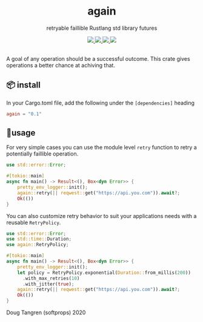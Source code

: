 <h1 align="center">
  again
</h1>

<p align="center">
   retryable faillible Rustlang std library futures
</p>

<div align="center">
  <a href="https://github.com/softprops/again/actions">
		<img src="https://github.com/softprops/again/workflows/Main/badge.svg"/>
	</a>
  <a href="https://crates.io/crates/again">
		<img src="http://meritbadge.herokuapp.com/again"/>
	</a>
  <a href="http://docs.rs/again">
		<img src="https://docs.rs/again/badge.svg"/>
	</a>  
  <a href="https://softprops.github.io/again">
		<img src="https://img.shields.io/badge/docs-master-green.svg"/>
	</a>
</div>

<br />

A goal of any operation should be a successful outcome. This crate gives operations a better chance at achiving that.

## 📦 install


In your Cargo.toml file, add the following under the `[dependencies]` heading

```toml
again = "0.1"
```

## 🤸usage

For very simple cases you can use the module level `retry` function
to retry a potentially faillible operation.

```rust
use std::error::Error;

#[tokio::main]
async fn main() -> Result<(), Box<dyn Error>> {
    pretty_env_logger::init();
    again::retry(|| reqwest::get("https://api.you.com")).await?;
    Ok(())
}
```

You can also customize retry behavior to suit your applications needs
with a reusable `RetryPolicy`.

```rust
use std::error::Error;
use std::time::Duration;
use again::RetryPolicy;

#[tokio::main]
async fn main() -> Result<(), Box<dyn Error>> {
    pretty_env_logger::init();
    let policy = RetryPolicy.exponential(Duration::from_millis(200))
      .with_max_retries(10)
      .with_jitter(true);
    again::retry(|| reqwest::get("https://api.you.com")).await?;
    Ok(())
}
```

Doug Tangren (softprops) 2020